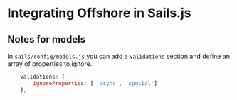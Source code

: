 # Integrating Offshore in Sails.js

## Notes for models

In `sails/config/models.js` you can add a `validations` section and define an array of properties to ignore.

```javascript
	validations: {
		ignoreProperties: [ 'async', 'special']
	},
```
